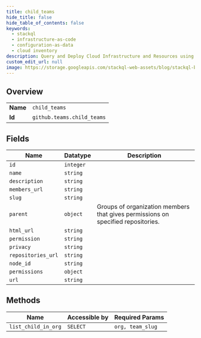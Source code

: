 ```yaml
---
title: child_teams
hide_title: false
hide_table_of_contents: false
keywords:
  - stackql
  - infrastructure-as-code
  - configuration-as-data
  - cloud inventory
description: Query and Deploy Cloud Infrastructure and Resources using SQL
custom_edit_url: null
image: https://storage.googleapis.com/stackql-web-assets/blog/stackql-blog-post-featured-image.png
---
```

  
    

## Overview
<table><tbody>
<tr><td><b>Name</b></td><td><code>child_teams</code></td></tr>
<tr><td><b>Id</b></td><td><code>github.teams.child_teams</code></td></tr>
</tbody></table>

## Fields
| Name | Datatype | Description |
| ---- | -------- | ----------- |
| `id` | `integer` |  |
| `name` | `string` |  |
| `description` | `string` |  |
| `members_url` | `string` |  |
| `slug` | `string` |  |
| `parent` | `object` | Groups of organization members that gives permissions on specified repositories. |
| `html_url` | `string` |  |
| `permission` | `string` |  |
| `privacy` | `string` |  |
| `repositories_url` | `string` |  |
| `node_id` | `string` |  |
| `permissions` | `object` |  |
| `url` | `string` |  |
## Methods
| Name | Accessible by | Required Params |
| ---- | ------------- | --------------- |
| `list_child_in_org` | `SELECT` | `org, team_slug` |
